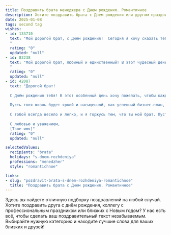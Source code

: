 ```yaml
---
title: Поздравить брата менеджера c Днем рождения. Романтичное
description: Хотите поздравить брата c Днем рождения или другим праздником? Наш ИИ создаст незабываемое поздравление, а вы обязательно выделитесь среди других.  
date: 2025-01-08
tags: second tag
wishes:
- id: 133710
  text: "Мой дорогой брат, с Днём рождения!  Сегодня я хочу сказать тебе не просто «поздравляю», а выразить всю безмерную любовь и гордость, которые я испытываю. Ты – не просто мой брат, ты – мой друг, моя опора, мой герой.  Твоя целеустремлённость, твой талант менеджера, твоя невероятная способность всегда оставаться светлым и добрым человеком – это то, чем я бесконечно восхищаюсь. Пусть этот день будет полон нежности, радости и исполнения самых заветных желаний.  Пусть твоя жизнь будет таким же прекрасным и вдохновляющим романом, как и ты сам.  Я люблю тебя!
  "
  rating: "0"
  updated: "null"
- id: 83238
  text: "Мой дорогой брат, любимый и единственный! В этот чудесный день, когда мир наполняется светом твоей улыбки, я хочу сказать тебе, что ты – самый лучший менеджер моей жизни.  Ты умеешь управлять не только делами, но и чувствами, ты даришь  спокойствие и уверенность,  словно надежная гавань в шторм.  Пусть твой путь будет усыпан  лепестками роз, а каждый новый день приносит радость и успех! С днем рождения, мой родной!  Я бесконечно люблю тебя!
  "
  rating: "0"
  updated: "null"
- id: 42087
  text: "Дорогой брат!
  
  С Днём рождения тебя! В этот особенный день хочу пожелать, чтобы каждая твоя мечта становилась реальностью, а каждый новый проект приносил радость и удовлетворение. Ты — настоящий менеджер, который умеет управлять не только делами, но и сердцами людей.
  
  Пусть твоя жизнь будет яркой и насыщенной, как успешный бизнес-план, наполненной счастливыми моментами, как отличная сделка. Желаю тебе любви, которая придаст сил и вдохновения, чтобы достигать новых вершин.
  
  С тобой всегда весело и легко, и я горжусь тем, что ты мой брат. Пусть в твоей жизни будет больше ярких красок, искренних эмоций и романтических мгновений.
  
  С любовью и уважением,
  [Твое имя]"
  rating: "0"
  updated: "null"

selectedValues:
  recipients: "brata"
  holidays: "s-dnem-rozhdeniya"
  professions: "menedzher"
  style: "romantichnoe"

links:
- slug: "pozdravit-brata-s-dnem-rozhdeniya-romantichnoe"
  title: "Поздравить брата c Днем рождения. Романтичное"
---
```


Здесь вы найдете отличную подборку поздравлений на любой случай.
Хотите поздравить друга с днём рождения, коллегу с профессиональным праздником или близких с Новым годом? У нас есть всё, чтобы сделать ваш поздравительный текст незабываемым. Выбирайте нужную категорию и находите лучшие слова для ваших близких и друзей!
